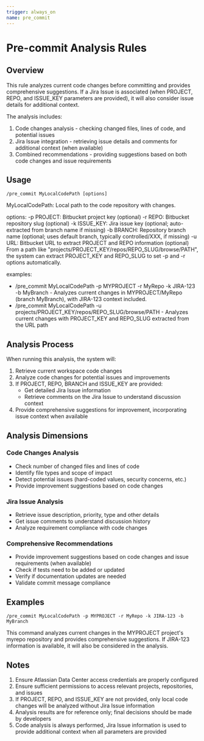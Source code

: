 ```yaml
---
trigger: always_on
name: pre_commit
---
```


# Pre-commit Analysis Rules

## Overview

This rule analyzes current code changes before committing and provides comprehensive suggestions. If a Jira Issue is associated (when PROJECT, REPO, and ISSUE_KEY parameters are provided), it will also consider issue details for additional context.

The analysis includes:
1. Code changes analysis - checking changed files, lines of code, and potential issues
2. Jira Issue integration - retrieving issue details and comments for additional context (when available)
3. Combined recommendations - providing suggestions based on both code changes and issue requirements

## Usage

```
/pre_commit MyLocalCodePath [options]
```

MyLocalCodePath: Local path to the code repository with changes.

options:
    -p PROJECT: Bitbucket project key (optional)
    -r REPO: Bitbucket repository slug (optional)
    -k ISSUE_KEY: Jira issue key (optional; auto-extracted from branch name if missing)
    -b BRANCH: Repository branch name (optional; uses default branch, typically controlled/XXX, if missing)
    -u URL: Bitbucket URL to extract PROJECT and REPO information (optional)
        From a path like "projects/PROJECT_KEY/repos/REPO_SLUG/browse/PATH", 
        the system can extract PROJECT_KEY and REPO_SLUG to set -p and -r options automatically.

examples:
- /pre_commit MyLocalCodePath -p MYPROJECT -r MyRepo -k JIRA-123 -b MyBranch - Analyzes current changes in MYPROJECT/MyRepo (branch MyBranch), with JIRA-123 context included.
- /pre_commit MyLocalCodePath -u projects/PROJECT_KEY/repos/REPO_SLUG/browse/PATH - Analyzes current changes with PROJECT_KEY and REPO_SLUG extracted from the URL path

## Analysis Process

When running this analysis, the system will:

1. Retrieve current workspace code changes
2. Analyze code changes for potential issues and improvements
3. If PROJECT, REPO, BRANCH and ISSUE_KEY are provided:
   - Get detailed Jira Issue information
   - Retrieve comments on the Jira Issue to understand discussion context
4. Provide comprehensive suggestions for improvement, incorporating issue context when available

## Analysis Dimensions

### Code Changes Analysis
- Check number of changed files and lines of code
- Identify file types and scope of impact
- Detect potential issues (hard-coded values, security concerns, etc.)
- Provide improvement suggestions based on code changes

### Jira Issue Analysis
- Retrieve issue description, priority, type and other details
- Get issue comments to understand discussion history
- Analyze requirement compliance with code changes

### Comprehensive Recommendations
- Provide improvement suggestions based on code changes and issue requirements (when available)
- Check if tests need to be added or updated
- Verify if documentation updates are needed
- Validate commit message compliance

## Examples

```
/pre_commit MyLocalCodePath -p MYPROJECT -r MyRepo -k JIRA-123 -b MyBranch
```

This command analyzes current changes in the MYPROJECT project's myrepo repository and provides comprehensive suggestions. If JIRA-123 information is available, it will also be considered in the analysis.

## Notes

1. Ensure Atlassian Data Center access credentials are properly configured
2. Ensure sufficient permissions to access relevant projects, repositories, and issues
3. If PROJECT, REPO, and ISSUE_KEY are not provided, only local code changes will be analyzed without Jira Issue information
4. Analysis results are for reference only; final decisions should be made by developers
5. Code analysis is always performed, Jira Issue information is used to provide additional context when all parameters are provided